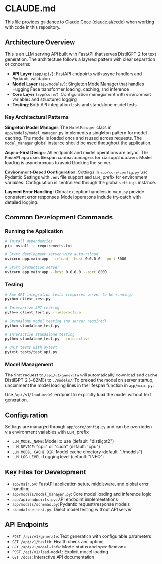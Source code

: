 # CLAUDE.md

This file provides guidance to Claude Code (claude.ai/code) when working with code in this repository.

## Architecture Overview

This is an LLM serving API built with FastAPI that serves DistilGPT-2 for text generation. The architecture follows a layered pattern with clear separation of concerns:

- **API Layer** (`app/api/`): FastAPI endpoints with async handlers and Pydantic validation
- **Model Layer** (`app/models/`): Singleton ModelManager that handles Hugging Face transformer loading, caching, and inference
- **Core Layer** (`app/core/`): Configuration management with environment variables and structured logging
- **Testing**: Both API integration tests and standalone model tests

### Key Architectural Patterns

**Singleton Model Manager**: The `ModelManager` class in `app/models/model_manager.py` implements a singleton pattern for model caching. The model is loaded once and reused across requests. The `model_manager` global instance should be used throughout the application.

**Async-First Design**: All endpoints and model operations are async. The FastAPI app uses lifespan context managers for startup/shutdown. Model loading is asynchronous to avoid blocking the server.

**Environment-Based Configuration**: Settings in `app/core/config.py` use Pydantic Settings with `.env` file support and `LLM_` prefix for environment variables. Configuration is centralized through the global `settings` instance.

**Layered Error Handling**: Global exception handlers in `main.py` provide consistent error responses. Model operations include try-catch with detailed logging.

## Common Development Commands

### Running the Application
```bash
# Install dependencies
pip install -r requirements.txt

# Start development server with auto-reload
uvicorn app.main:app --reload --host 0.0.0.0 --port 8000

# Start production server
uvicorn app.main:app --host 0.0.0.0 --port 8000
```

### Testing
```bash
# Run API integration tests (requires server to be running)
python client_test.py

# Interactive API testing
python client_test.py --interactive

# Standalone model testing (no server required)
python standalone_test.py

# Interactive standalone testing
python standalone_test.py --interactive

# Unit tests with pytest
pytest tests/test_api.py
```

### Model Management

The first request to `/api/v1/generate` will automatically download and cache DistilGPT-2 (~82MB) to `./models/`. To preload the model on server startup, uncomment the model loading lines in the lifespan function in `app/main.py`.

Use `/api/v1/load-model` endpoint to explicitly load the model without text generation.

## Configuration

Settings are managed through `app/core/config.py` and can be overridden via environment variables with `LLM_` prefix:

- `LLM_MODEL_NAME`: Model to use (default: "distilgpt2")
- `LLM_DEVICE`: "cpu" or "cuda" (default: "cpu")  
- `LLM_MODEL_CACHE_DIR`: Model cache directory (default: "./models")
- `LLM_LOG_LEVEL`: Logging level (default: "INFO")

## Key Files for Development

- `app/main.py`: FastAPI application setup, middleware, and global error handling
- `app/models/model_manager.py`: Core model loading and inference logic
- `app/api/endpoints.py`: API endpoint implementations
- `app/models/schemas.py`: Pydantic request/response models
- `standalone_test.py`: Direct model testing without API server

## API Endpoints

- `POST /api/v1/generate`: Text generation with configurable parameters
- `GET /api/v1/health`: Health check and uptime
- `GET /api/v1/model-info`: Model status and specifications  
- `POST /api/v1/load-model`: Explicit model loading
- `GET /docs`: Interactive API documentation